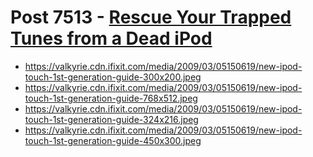 # Post 7513 - [Rescue Your Trapped Tunes from a Dead iPod](https://www.ifixit.com/News/7513/rescue-your-tunes)

- https://valkyrie.cdn.ifixit.com/media/2009/03/05150619/new-ipod-touch-1st-generation-guide-300x200.jpeg
- https://valkyrie.cdn.ifixit.com/media/2009/03/05150619/new-ipod-touch-1st-generation-guide-768x512.jpeg
- https://valkyrie.cdn.ifixit.com/media/2009/03/05150619/new-ipod-touch-1st-generation-guide-324x216.jpeg
- https://valkyrie.cdn.ifixit.com/media/2009/03/05150619/new-ipod-touch-1st-generation-guide-450x300.jpeg
